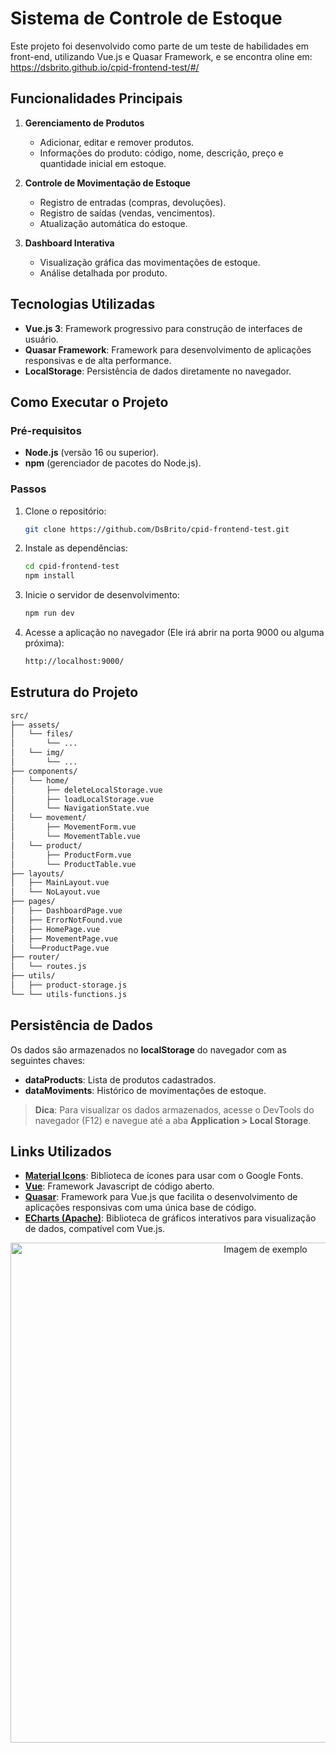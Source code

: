 # Sistema de Controle de Estoque

Este projeto foi desenvolvido como parte de um teste de habilidades em front-end, utilizando Vue.js e Quasar Framework, e se encontra oline em: https://dsbrito.github.io/cpid-frontend-test/#/

## Funcionalidades Principais

1. **Gerenciamento de Produtos**

   - Adicionar, editar e remover produtos.
   - Informações do produto: código, nome, descrição, preço e quantidade inicial em estoque.

2. **Controle de Movimentação de Estoque**

   - Registro de entradas (compras, devoluções).
   - Registro de saídas (vendas, vencimentos).
   - Atualização automática do estoque.

3. **Dashboard Interativa**
   - Visualização gráfica das movimentações de estoque.
   - Análise detalhada por produto.

## Tecnologias Utilizadas

- **Vue.js 3**: Framework progressivo para construção de interfaces de usuário.
- **Quasar Framework**: Framework para desenvolvimento de aplicações responsivas e de alta performance.
- **LocalStorage**: Persistência de dados diretamente no navegador.

## Como Executar o Projeto

### Pré-requisitos

- **Node.js** (versão 16 ou superior).
- **npm** (gerenciador de pacotes do Node.js).

### Passos

1. Clone o repositório:

   ```bash
   git clone https://github.com/DsBrito/cpid-frontend-test.git
   ```

2. Instale as dependências:

   ```bash
   cd cpid-frontend-test
   npm install
   ```

3. Inicie o servidor de desenvolvimento:

   ```bash
   npm run dev
   ```

4. Acesse a aplicação no navegador (Ele irá abrir na porta 9000 ou alguma próxima):

   ```bash
   http://localhost:9000/
   ```

## Estrutura do Projeto

```bash
src/
├── assets/
│   └── files/
│       └── ...
│   └── img/
│       └── ...
├── components/
│   └── home/
│       ├── deleteLocalStorage.vue
│       ├── loadLocalStorage.vue
│       └── NavigationState.vue
│   └── movement/
│       ├── MovementForm.vue
│       └── MovementTable.vue
│   └── product/
│       ├── ProductForm.vue
│       └── ProductTable.vue
├── layouts/
│   ├── MainLayout.vue
│   └── NoLayout.vue
├── pages/
│   ├── DashboardPage.vue
│   ├── ErrorNotFound.vue
│   ├── HomePage.vue
│   ├── MovementPage.vue
│   └──ProductPage.vue
├── router/
│   └── routes.js
├── utils/
│   ├── product-storage.js
└── └── utils-functions.js
```

## Persistência de Dados

Os dados são armazenados no **localStorage** do navegador com as seguintes chaves:

- **dataProducts**: Lista de produtos cadastrados.
- **dataMoviments**: Histórico de movimentações de estoque.

> **Dica**: Para visualizar os dados armazenados, acesse o DevTools do navegador (F12) e navegue até a aba **Application > Local Storage**.

## Links Utilizados

- **[Material Icons](https://fonts.google.com/icons)**: Biblioteca de ícones para usar com o Google Fonts.
- **[Vue](https://echarts.apache.org/examples/en/)**: Framework Javascript de código aberto.
- **[Quasar](https://quasar.dev/)**: Framework para Vue.js que facilita o desenvolvimento de aplicações responsivas com uma única base de código.
- **[ECharts (Apache)](https://echarts.apache.org/examples/en/)**: Biblioteca de gráficos interativos para visualização de dados, compatível com Vue.js.

<p align="center">
  <img src="https://github.com/user-attachments/assets/6df59905-28c9-4627-b050-7962faae8840" width="800" alt="Imagem de exemplo">
</p>
